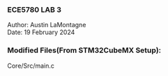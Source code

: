 ### ECE5780 LAB 3 <br />
Author: Austin LaMontagne <br />
Date: 19 February 2024 <br />

### Modified Files(From STM32CubeMX Setup): <br />
Core/Src/main.c <br />